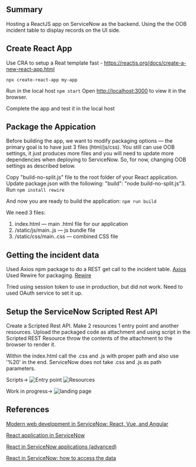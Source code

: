 ## Summary

Hosting a ReactJS app on ServiceNow as the backend. Using the the OOB incident table to display records on the UI side.


## Create React App
Use CRA to setup a Reat template fast - https://reactjs.org/docs/create-a-new-react-app.html

`npx create-react-app my-app`

Run in the local host `npm start` Open [http://localhost:3000](http://localhost:3000) to view it in the browser.

Complete the app and test it in the local host

## Package the Appication
Before building the app, we want to modify packaging options — the primary goal is to have just 3 files (html/js/css). You still can use OOB settings, it just produces more files and you will need to update more dependencies when deploying to ServiceNow. So, for now, changing OOB settings as described below.

Copy "build-no-split.js" file to the root folder of your React application.
Update package.json with the following: "build": "node build-no-split.js"3. 
Run `npm install rewire`

And now you are ready to build the application:
`npm run build`

We need 3 files:

1. index.html — main .html file for our application
2. /static/js/main.<hash>.js — js bundle file
3. /static/css/main.<hash>.css — combined CSS file

## Getting the incident data

Used Axios npm package to do a REST get call to the incident table. [Axios](https://www.npmjs.com/package/axios)
Used Rewire for packaging. [Rewire](https://www.npmjs.com/package/rewire)

Tried using session token to use in production, but did not work. Need to used OAuth service to set it up. 

## Setup the ServiceNow Scripted Rest API

Create a Scripted Rest API. Make 2 resources 1 entry point and another resources. Upload the packaged code as attachment and using script in the Scripted REST Resource throw the contents of the attachment to the browser to render it.

Within the index.html call the .css and .js with proper path and also use '%20' in the end. ServiceNow does not take .css and .js as path parameters.

Scripts->
![Entry point](https://github.com/SUBHO001/react_snow_app_1/blob/master/Snaps/Entry%20point%20code.JPG)
![Resources](https://github.com/SUBHO001/react_snow_app_1/blob/master/Snaps/Resource%20code.JPG)

Work in progress->
![landing page](https://github.com/SUBHO001/react_snow_app_1/blob/master/Snaps/landing%20page.JPG)


## References
[Modern web development in ServiceNow: React, Vue, and Angular](https://www.youtube.com/watch?v=YA9kOuobdzA)

[React application in ServiceNow](https://pishchulin.medium.com/react-application-in-servicenow-8bdbb1e69c0c)

[React in ServiceNow applications (advanced)](https://pishchulin.medium.com/react-in-servicenow-applications-advanced-3e1966fbb817)

[React in ServiceNow: how to access the data](https://pishchulin.medium.com/react-in-servicenow-how-to-access-the-data-a8cc4fae3912)



